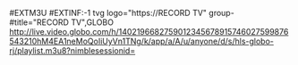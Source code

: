 #EXTM3U
#EXTINF:-1 tvg logo="https://RECORD TV" group-#title="RECORD TV",GLOBO
http://live.video.globo.com/h/1402196682759012345678915746027599876543210hM4EA1neMoQoIiUyVn1TNg/k/app/a/A/u/anyone/d/s/hls-globo-rj/playlist.m3u8?nimblesessionid=
